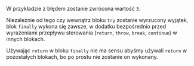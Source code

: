 W przykładzie z błędem zostanie zwrócona wartość `3`.

Niezależnie od tego czy wewnątrz bloku `try` zostanie wyrzucony wyjątek, blok `finally` wykona się zawsze, w dodatku bezpośrednio przed wyrażeniami przepływu sterowania (`return`, `throw`, `break`, `continue`) w innych blokach.

Używając `return` w bloku `finally` nie ma sensu abyśmy używali `return` w pozostałych blokach, bo po prostu nie zostanie on wykonany.
